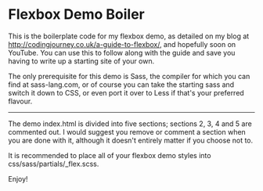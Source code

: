 # Flexbox Demo Boiler

This is the boilerplate code for my flexbox demo, as detailed on my blog at http://codingjourney.co.uk/a-guide-to-flexbox/, and hopefully soon on YouTube. You can use this to follow along with the guide and save you having to write up a starting site of your own.

The only prerequisite for this demo is Sass, the compiler for which you can find at sass-lang.com, or of course you can take the starting sass and switch it down to CSS, or even port it over to Less if that's your preferred flavour.

---

The demo index.html is divided into five sections; sections 2, 3, 4 and 5 are commented out. I would suggest you remove or comment a section when you are done with it, although it doesn't entirely matter if you choose not to.

It is recommended to place all of your flexbox demo styles into css/sass/partials/_flex.scss.

Enjoy!